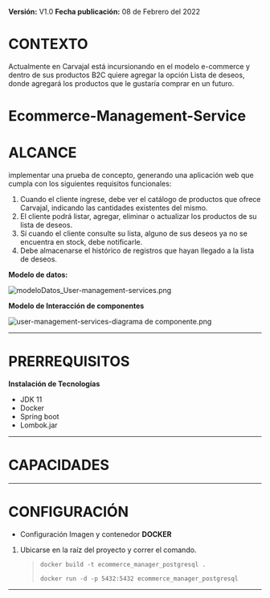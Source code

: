 **Versión:** V1.0
**Fecha publicación:** 08 de Febrero del 2022

# **CONTEXTO**

Actualmente en Carvajal está incursionando en el modelo e-commerce y dentro de sus productos B2C quiere agregar la opción Lista de deseos, donde agregará los productos que le gustaría comprar en un futuro.

# Ecommerce-Management-Service

# ALCANCE
 
implementar una prueba de concepto, generando una aplicación web que cumpla con los siguientes requisitos funcionales:

 1. Cuando el cliente ingrese, debe ver el catálogo de productos que ofrece Carvajal, indicando las cantidades existentes del mismo.
 2. El cliente podrá listar, agregar, eliminar o actualizar los
    productos de su lista de deseos.
 3. Sí cuando el cliente consulte su lista, alguno de sus deseos ya no
    se encuentra en stock, debe notificarle.
 4. Debe almacenarse el histórico de registros que hayan llegado a la
    lista de deseos.

**Modelo de datos:**

![modeloDatos_User-management-services.png](/.attachments/modeloDatos_User-management-services-88e7a41a-11aa-4e18-82ad-46cea535f250.png)


**Modelo de Interacción de componentes**

![user-management-services-diagrama de componente.png](/.attachments/user-management-services-diagrama%20de%20componente-e7060d17-a8e1-4d78-870b-804b7377f342.png)


---
# PRERREQUISITOS
 **Instalación de Tecnologías**
- JDK 11
- Docker
- Spring boot
- Lombok.jar

---
# CAPACIDADES

---
# CONFIGURACIÓN 

 - Configuración Imagen y contenedor **DOCKER**
 1. Ubicarse en la raíz del proyecto y correr el comando.
	> `docker build -t ecommerce_manager_postgresql .`
	> 
	> `docker run -d -p 5432:5432 ecommerce_manager_postgresql`

---
